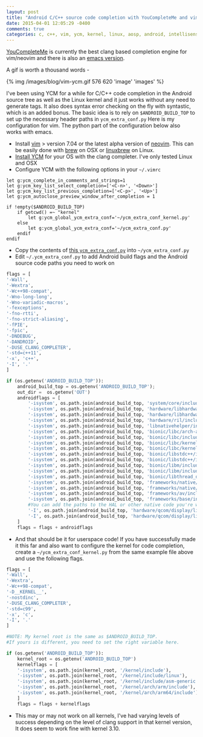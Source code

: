 ```yaml
---
layout: post
title: "Android C/C++ source code completion with YouCompleteMe and vim"
date: 2015-04-01 12:05:29 -0400
comments: true
categories: c, c++, vim, ycm, kernel, linux, aosp, android, intellisense, emacs, youcompleteme
---
```

[YouCompleteMe](http://valloric.github.io/YouCompleteMe/) is currently the best clang based completion engine for vim/neovim and there is also an [emacs version](https://github.com/abingham/emacs-ycmd).

A gif is worth a thousand words -

{% img /images/blog/vim-ycm.gif 576 620 'image' 'images' %}

I've been using YCM for a while for C/C++ code completion in the Android source tree as well as the Linux kernel and it just works without any need to generate tags.
It also does syntax error checking on the fly with syntastic, which is an added bonus.
The basic idea is to rely on `$ANDROID_BUILD_TOP` to set up the necessary header paths in `ycm_extra_conf.py`
Here is my configuration for vim. The python part of the configuration below also works with emacs.

* Install [vim](http://www.vim.org/) > version 7.04 or the latest alpha version of [neovim](http://neovim.org/). This can be easily done with [brew](http://brew.sh/) on OSX or [linuxbrew](http://brew.sh/linuxbrew/) on Linux.
* [Install YCM](http://valloric.github.io/YouCompleteMe/#installation) for your OS with the clang completer. I've only tested Linux and OSX
* Configure YCM with the following options in your `~/.vimrc`
```vim
let g:ycm_complete_in_comments_and_strings=1
let g:ycm_key_list_select_completion=['<C-n>', '<Down>']
let g:ycm_key_list_previous_completion=['<C-p>', '<Up>']
let g:ycm_autoclose_preview_window_after_completion = 1

if !empty($ANDROID_BUILD_TOP)
    if getcwd() =~ "kernel"
        let g:ycm_global_ycm_extra_conf='~/ycm_extra_conf_kernel.py'
    else
        let g:ycm_global_ycm_extra_conf='~/ycm_extra_conf.py'
    endif
endif
```
* Copy the contents of [this `ycm_extra_conf.py`](https://github.com/Valloric/ycmd/blob/master/examples/.ycm_extra_conf.py) into `~/ycm_extra_conf.py`
* Edit `~/.ycm_extra_conf.py` to add Android build flags and the Android source code paths you need to work on

```python
flags = [
'-Wall',
'-Wextra',
'-Wc++98-compat',
'-Wno-long-long',
'-Wno-variadic-macros',
'-fexceptions',
'-fno-rtti',
'-fno-strict-aliasing',
'-fPIE',
'-fpic',
'-DNDEBUG',
'-DANDROID',
'-DUSE_CLANG_COMPLETER',
'-std=c++11',
'-x', 'c++',
'-I', '.'
]

if (os.getenv('ANDROID_BUILD_TOP')):
    android_build_top = os.getenv('ANDROID_BUILD_TOP');
    out_dir =  os.getenv('OUT')
    androidflags = [
        '-isystem', os.path.join(android_build_top, 'system/core/include'),
        '-isystem', os.path.join(android_build_top, 'hardware/libhardware/include'),
        '-isystem', os.path.join(android_build_top, 'hardware/libhardware_legacy/include'),
        '-isystem', os.path.join(android_build_top, 'hardware/ril/include'),
        '-isystem', os.path.join(android_build_top, 'libnativehelper/include'),
        '-isystem', os.path.join(android_build_top, 'bionic/libc/arch-arm/include'),
        '-isystem', os.path.join(android_build_top, 'bionic/libc/include'),
        '-isystem', os.path.join(android_build_top, 'bionic/libc/kernel/common'),
        '-isystem', os.path.join(android_build_top, 'bionic/libc/kernel/arch-arm'),
        '-isystem', os.path.join(android_build_top, 'bionic/libstdc++/include'),
        '-isystem', os.path.join(android_build_top, 'bionic/libstdc++/include'),
        '-isystem', os.path.join(android_build_top, 'bionic/libm/include'),
        '-isystem', os.path.join(android_build_top, 'bionic/libm/include/arm'),
        '-isystem', os.path.join(android_build_top, 'bionic/libthread_db/include/'),
        '-isystem', os.path.join(android_build_top, 'frameworks/native/include'),
        '-isystem', os.path.join(android_build_top, 'frameworks/native/opengl/include'),
        '-isystem', os.path.join(android_build_top, 'frameworks/av/include'),
        '-isystem', os.path.join(android_build_top, 'frameworks/base/include'),
        #You can add the paths to the HAL or other native code you're working on here
        '-I', os.path.join(android_build_top, 'hardware/qcom/display/libgralloc'),
        '-I', os.path.join(android_build_top, 'hardware/qcom/display/libhwcomposer'),
    ]
    flags = flags + androidflags
```
* And that should be it for userspace code! If you have successfully made it this far and also want to configure the kernel for code completion, create a `~/ycm_extra_conf_kernel.py` from the same example file above and use the following flags.

```python
flags = [
'-Wall',
'-Wextra',
'-Wc++98-compat',
'-D__KERNEL__',
'-nostdinc',
'-DUSE_CLANG_COMPLETER',
'-std=c99',
'-x', 'c',
'-I', '.'
]

#NOTE: My kernel root is the same as $ANDROID_BUILD_TOP.
#If yours is different, you need to set the right variable here.

if (os.getenv('ANDROID_BUILD_TOP')):
    kernel_root = os.getenv('ANDROID_BUILD_TOP')
    kernelflags = [
    '-isystem', os.path.join(kernel_root, '/kernel/include'),
    '-isystem', os.path.join(kernel_root, '/kernel/include/linux'),
    '-isystem', os.path.join(kernel_root, '/kernel/include/asm-generic'),
    '-isystem', os.path.join(kernel_root, '/kernel/arch/arm/include'),
    '-isystem', os.path.join(kernel_root, '/kernel/arch/arm64/include'),
    ]
    flags = flags + kernelflags
```
* This may or may not work on all kernels, I've had varying levels of success depending on the level of clang support in that kernel version, It does seem to work fine with kernel 3.10.
